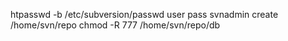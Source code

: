 htpasswd -b /etc/subversion/passwd user pass
svnadmin create /home/svn/repo
chmod -R 777 /home/svn/repo/db